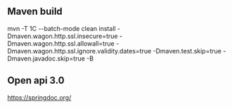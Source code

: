 ## Maven build
mvn -T 1C --batch-mode clean install -Dmaven.wagon.http.ssl.insecure=true -Dmaven.wagon.http.ssl.allowall=true -Dmaven.wagon.http.ssl.ignore.validity.dates=true -Dmaven.test.skip=true -Dmaven.javadoc.skip=true -B

## Open api 3.0
https://springdoc.org/
